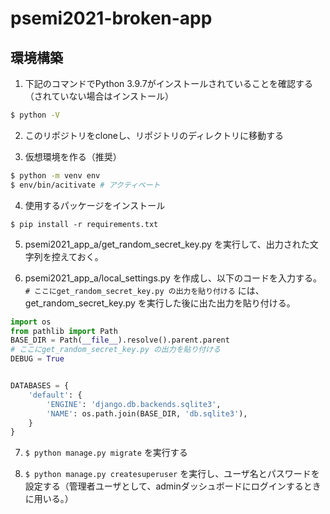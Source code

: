 # psemi2021-broken-app
## 環境構築

1. 下記のコマンドでPython 3.9.7がインストールされていることを確認する（されていない場合はインストール）
```bash
$ python -V
```

2. このリポジトリをcloneし、リポジトリのディレクトリに移動する

3. 仮想環境を作る（推奨）
```bash
$ python -m venv env
$ env/bin/acitivate # アクティベート
```

4. 使用するパッケージをインストール
```
$ pip install -r requirements.txt
```

5. psemi2021_app_a/get_random_secret_key.py を実行して、出力された文字列を控えておく。

6. psemi2021_app_a/local_settings.py を作成し、以下のコードを入力する。`# ここにget_random_secret_key.py の出力を貼り付ける` には、 get_random_secret_key.py を実行した後に出た出力を貼り付ける。
```python
import os
from pathlib import Path
BASE_DIR = Path(__file__).resolve().parent.parent
# ここにget_random_secret_key.py の出力を貼り付ける
DEBUG = True


DATABASES = {
    'default': {
        'ENGINE': 'django.db.backends.sqlite3',
        'NAME': os.path.join(BASE_DIR, 'db.sqlite3'),
    }
}
```

7.  `$ python manage.py migrate` を実行する

8.  `$ python manage.py createsuperuser` を実行し、ユーザ名とパスワードを設定する（管理者ユーザとして、adminダッシュボードにログインするときに用いる。）
